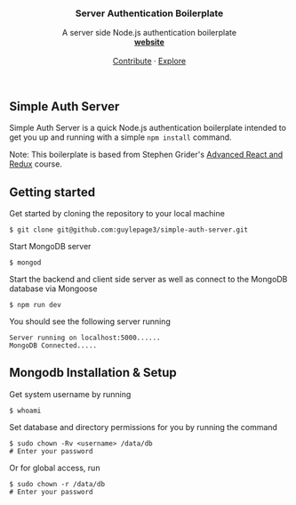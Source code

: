 <p align="center">

  <h3 align="center">Server Authentication Boilerplate</h3>

  <p align="center">
    A server side Node.js authentication boilerplate
    <br>
    <a href="/"><strong>website</strong></a>
    <br>
    <br>
    <a href="/">Contribute</a>
    &middot;
    <a href="/">Explore</a>
  </p>
</p>

<br>

## Simple Auth Server

Simple Auth Server is a quick Node.js authentication boilerplate intended to get you up and running with a simple `npm install` command.

Note: This boilerplate is based from Stephen Grider's [Advanced React and Redux](https://www.udemy.com/react-redux-tutorial/learn/v4/overview) course.

## Getting started

Get started by cloning the repository to your local machine

```
$ git clone git@github.com:guylepage3/simple-auth-server.git
```

Start MongoDB server

```
$ mongod
```

Start the backend and client side server as well as connect to the MongoDB database via Mongoose

```
$ npm run dev
```

You should see the following server running

```
Server running on localhost:5000......
MongoDB Connected.....
```


## Mongodb Installation & Setup

Get system username by running

```
$ whoami
```

Set database and directory permissions for you by running the command

```
$ sudo chown -Rv <username> /data/db
# Enter your password
```

Or for global access, run

```
$ sudo chown -r /data/db
# Enter your password
```


